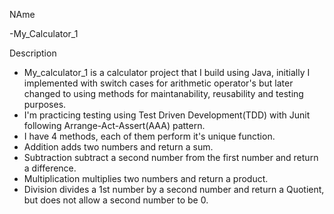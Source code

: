 NAme

-My_Calculator_1

Description
- My_calculator_1 is a calculator project that I build using Java, initially I implemented with switch cases for arithmetic operator's but later changed to using methods for maintanability, reusability and testing purposes.
- I'm practicing testing using Test Driven Development(TDD) with Junit following Arrange-Act-Assert(AAA) pattern. 
- I have 4 methods, each of them perform it's unique function.
- Addition adds two numbers and return a sum.
- Subtraction subtract a second number from the first number and return a difference.
- Multiplication multiplies two numbers and return a product.
- Division divides a 1st number by a second number and return a Quotient, but does not allow a second number to be 0.
